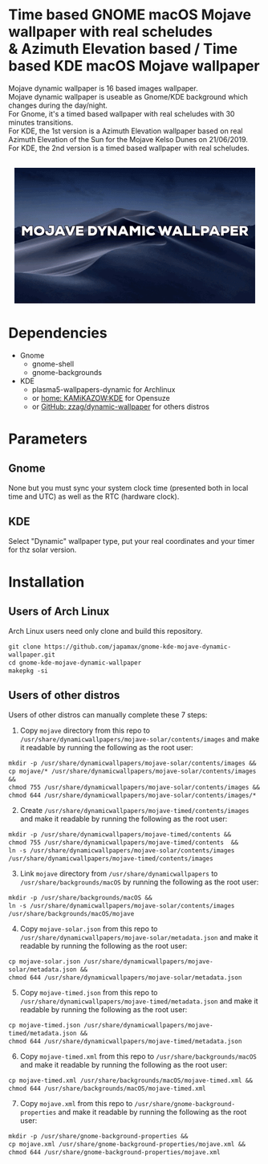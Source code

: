 # Time based GNOME macOS Mojave wallpaper with real scheludes</br>& Azimuth Elevation based / Time based KDE macOS Mojave wallpaper

Mojave dynamic wallpaper is 16 based images wallpaper.</br>
Mojave dynamic wallpaper is useable as Gnome/KDE background which changes during the day/night.</br>
For Gnome, it's a timed based wallpaper with real scheludes with 30 minutes transitions.</br>
For KDE, the 1st version is a Azimuth Elevation wallpaper based on real Azimuth Elevation of the Sun for the Mojave Kelso Dunes on 21/06/2019.</br>
For KDE, the 2nd version is  a timed based wallpaper with real scheludes.</br></br>


<p align="center">
  <img width="480" height="270" src="gnome-kde-dynamic-wallpaper-mojave.gif">
</p>


# Dependencies
* Gnome
  * gnome-shell
  * gnome-backgrounds
* KDE
  * plasma5-wallpapers-dynamic for Archlinux 
  * or [home: KAMiKAZOW:KDE](https://software.opensuse.org//download.html?project=home%3AKAMiKAZOW%3AKDE&package=plasma5-dynamic-wallpaper) for Opensuze
  - or [GitHub: zzag/dynamic-wallpaper](https://github.com/zzag/dynamic-wallpaper) for others distros

# Parameters
## Gnome
None but you must sync your system clock time (presented both in local time and UTC) as well as the RTC (hardware clock).
## KDE
Select "Dynamic" wallpaper type, put your real coordinates and your timer for thz solar version.


# Installation
## Users of Arch Linux
Arch Linux users  need only clone and build this repository.

```
git clone https://github.com/japamax/gnome-kde-mojave-dynamic-wallpaper.git
cd gnome-kde-mojave-dynamic-wallpaper
makepkg -si
```

## Users of other distros
Users of other distros can manually complete these 7 steps:

1) Copy `mojave` directory from this repo  to `/usr/share/dynamicwallpapers/mojave-solar/contents/images` and make it readable by running the following as the root user:
```
mkdir -p /usr/share/dynamicwallpapers/mojave-solar/contents/images && 
cp mojave/* /usr/share/dynamicwallpapers/mojave-solar/contents/images && 
chmod 755 /usr/share/dynamicwallpapers/mojave-solar/contents/images && 
chmod 644 /usr/share/dynamicwallpapers/mojave-solar/contents/images/*
```

2) Create `/usr/share/dynamicwallpapers/mojave-timed/contents/images` and make it readable by running the following as the root user:
```
mkdir -p /usr/share/dynamicwallpapers/mojave-timed/contents && 
chmod 755 /usr/share/dynamicwallpapers/mojave-timed/contents  && 
ln -s /usr/share/dynamicwallpapers/mojave-solar/contents/images /usr/share/dynamicwallpapers/mojave-timed/contents/images 
```


3) Link `mojave` directory from `/usr/share/dynamicwallpapers` to `/usr/share/backgrounds/macOS` by running the following as the root user:
```
mkdir -p /usr/share/backgrounds/macOS &&
ln -s /usr/share/dynamicwallpapers/mojave-solar/contents/images /usr/share/backgrounds/macOS/mojave
```

4) Copy `mojave-solar.json` from this repo  to `/usr/share/dynamicwallpapers/mojave-solar/metadata.json` and make it readable by running the following as the root user:
```
cp mojave-solar.json /usr/share/dynamicwallpapers/mojave-solar/metadata.json && 
chmod 644 /usr/share/dynamicwallpapers/mojave-solar/metadata.json
```

5) Copy `mojave-timed.json` from this repo  to `/usr/share/dynamicwallpapers/mojave-timed/metadata.json` and make it readable by running the following as the root user:
```
cp mojave-timed.json /usr/share/dynamicwallpapers/mojave-timed/metadata.json && 
chmod 644 /usr/share/dynamicwallpapers/mojave-timed/metadata.json
```

6) Copy `mojave-timed.xml` from this repo  to `/usr/share/backgrounds/macOS` and make it readable by running the following as the root user:
```
cp mojave-timed.xml /usr/share/backgrounds/macOS/mojave-timed.xml && 
chmod 644 /usr/share/backgrounds/macOS/mojave-timed.xml
```

7) Copy `mojave.xml` from this repo  to `/usr/share/gnome-background-properties` and make it readable by running the following as the root user:
```
mkdir -p /usr/share/gnome-background-properties && 
cp mojave.xml /usr/share/gnome-background-properties/mojave.xml && 
chmod 644 /usr/share/gnome-background-properties/mojave.xml
```
